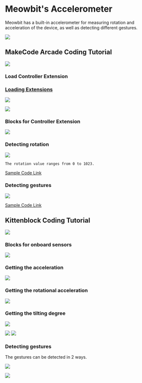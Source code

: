 # Meowbit's Accelerometer

Meowbit has a built-in accelerometer for measuring rotation and acceleration of the device, as well as detecting different gestures.

![](./images/accel6.png)

## MakeCode Arcade Coding Tutorial

![](./images/acbanner1.png)

### Load Controller Extension

### [Loading Extensions](../Makecode/powerBrickMC)

![](./images/sd5_1.png)

![](./images/light1_1.png)

### Blocks for Controller Extension

![](./images/light2_1.png)

### Detecting rotation

![](./images/accel1_1.png)

    The rotation value ranges from 0 to 1023.

[Sample Code Link](https://makecode.com/_Pc0AufXvC6DD)


### Detecting gestures

![](./images/accel2_1.png)

[Sample Code Link](https://makecode.com/_5UrbHAFAFD2K)

##  Kittenblock Coding Tutorial

![](../functional_module/PWmodules/images/kbbanner.png)

### Blocks for onboard sensors

![](./images/kb10_1.png)

### Getting the acceleration

![](./images/accel3_1.png)

### Getting the rotational acceleration

![](./images/accel4_1.png)

### Getting the tilting degree

![](./images/accel5_1.png)

![](./images/accel7.png)
![](./images/accel8.png)

### Detecting gestures

The gestures can be detected in 2 ways.

![](./images/accel9_1.png)

![](./images/accel10_1.png)

